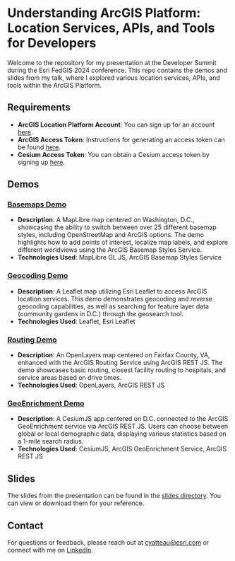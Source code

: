 # Understanding ArcGIS Platform: Location Services, APIs, and Tools for Developers

Welcome to the repository for my presentation at the Developer Summit during the Esri FedGIS 2024 conference. This repo contains the demos and slides from my talk, where I explored various location services, APIs, and tools within the ArcGIS Platform.

## Requirements

- **ArcGIS Location Platform Account**: You can sign up for an account [here](https://location.arcgis.com/).
- **ArcGIS Access Token**: Instructions for generating an access token can be found [here]([https://developers.arcgis.com/rest/security/overview.htm](https://developers.arcgis.com/documentation/security-and-authentication/)).
- **Cesium Access Token**: You can obtain a Cesium access token by signing up [here](https://cesium.com/platform/cesiumjs/).

## Demos

### [Basemaps Demo](https://github.com/cyatteau/FedGIS2024-PlatformOS-Talk/blob/main/basemaps-demo.html)
- **Description**: A MapLibre map centered on Washington, D.C., showcasing the ability to switch between over 25 different basemap styles, including OpenStreetMap and ArcGIS options. The demo highlights how to add points of interest, localize map labels, and explore different worldviews using the ArcGIS Basemap Styles Service.
- **Technologies Used**: MapLibre GL JS, ArcGIS Basemap Styles Service

### [Geocoding Demo](https://github.com/cyatteau/FedGIS2024-PlatformOS-Talk/blob/main/geocoding-demo.html)
- **Description**: A Leaflet map utilizing Esri Leaflet to access ArcGIS location services. This demo demonstrates geocoding and reverse geocoding capabilities, as well as searching for feature layer data (community gardens in D.C.) through the geosearch tool.
- **Technologies Used**: Leaflet, Esri Leaflet

### [Routing Demo](https://github.com/cyatteau/FedGIS2024-PlatformOS-Talk/blob/main/routing-demo.html)
- **Description**: An OpenLayers map centered on Fairfax County, VA, enhanced with the ArcGIS Routing Service using ArcGIS REST JS. The demo showcases basic routing, closest facility routing to hospitals, and service areas based on drive times.
- **Technologies Used**: OpenLayers, ArcGIS REST JS

### [GeoEnrichment Demo](https://github.com/cyatteau/FedGIS2024-PlatformOS-Talk/blob/main/geoenrichment-demo.html)
- **Description**: A CesiumJS app centered on D.C. connected to the ArcGIS GeoEnrichment service via ArcGIS REST JS. Users can choose between global or local demographic data, displaying various statistics based on a 1-mile search radius.
- **Technologies Used**: CesiumJS, ArcGIS GeoEnrichment Service, ArcGIS REST JS

## Slides

The slides from the presentation can be found in the [slides directory](https://github.com/cyatteau/FedGIS2024-PlatformOS-Talk/blob/main/FedGIS2024Platform-Talk.pdf). You can view or download them for your reference.

## Contact

For questions or feedback, please reach out at [cyatteau@esri.com](mailto:cyatteau@esri.com) or connect with me on [LinkedIn](https://www.linkedin.com/in/courtneyyatteau/).
